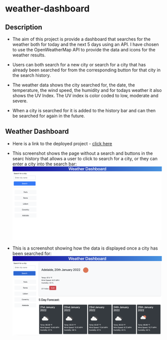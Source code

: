 # weather-dashboard

## Description

- The aim of this project is provide a dashboard that searches for the weather both for today and the next 5 days using an API. I have chosen to use the OpenWeatherMap API to provide the data and icons for the weather results.

- Users can both search for a new city or search for a city that has already been searched for from the corresponding button for that city in the search history.

- The weather data shows the city searched for, the date, the temperature, the wind speed, the humidity and for todays weather it also shows the UV Index. The UV index is color coded to low, moderate and severe.

- When a city is searched for it is added to the history bar and can then be searched for again in the future.

## Weather Dashboard

- Here is a link to the deployed project - [click here](https://danlawrence91.github.io/weather-dashboard/)

- This screenshot shows the page without a search and buttons in the searc history that allows a user to click to search for a city, or they can enter a city into the search bar:
![screenshot of home page](./assets/images/home-page.png)

- This is a screenshot showing how the data is displayed once a city has been searched for:
![screenshot showing displayed weather data](./assets/images/searched-city.png)
